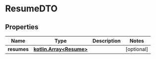 # ResumeDTO

## Properties
Name | Type | Description | Notes
------------ | ------------- | ------------- | -------------
**resumes** | [**kotlin.Array&lt;Resume&gt;**](Resume.md) |  |  [optional]
